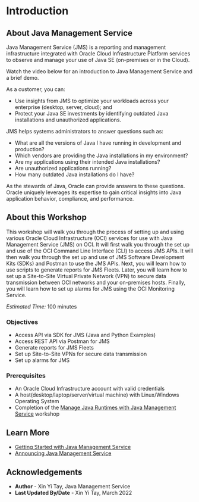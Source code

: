 # Introduction

## About Java Management Service

Java Management Service (JMS) is a reporting and management infrastructure integrated with Oracle Cloud Infrastructure Platform services to observe and manage your use of Java SE (on-premises or in the Cloud).

Watch the video below for an introduction to Java Management Service and a brief demo.

[](youtube:YCgJxqvglCI)



As a customer, you can:

* Use insights from JMS to optimize your workloads across your enterprise (desktop, server, cloud); and
* Protect your Java SE investments by identifying outdated Java installations and unauthorized applications.

JMS helps systems administrators to answer questions such as:

* What are all the versions of Java I have running in development and production?
* Which vendors are providing the Java installations in my environment?
* Are my applications using their intended Java installations?
* Are unauthorized applications running?
* How many outdated Java installations do I have?

As the stewards of Java, Oracle can provide answers to these questions. Oracle uniquely leverages its expertise to gain critical insights into Java application behavior, compliance, and performance.

## About this Workshop

 This workshop will walk you through the process of setting up and using various Oracle Cloud Infrastructure (OCI) services for use with Java Management Service (JMS) on OCI. It will first walk you through the set up and use of the OCI Command Line Interface (CLI) to access JMS APIs. It will then walk you through the set up and use of JMS Software Development Kits (SDKs) and Postman to use the JMS APIs. Next, you will learn how to use scripts to generate reports for JMS Fleets. Later, you will learn how to set up a Site-to-Site Virtual Private Network (VPN) to secure data transmission between OCI networks and your on-premises hosts. Finally, you will learn how to set up alarms for JMS using the OCI Monitoring Service.

*Estimated Time:* 100 minutes

### Objectives

* Access API via SDK for JMS (Java and Python Examples)
* Access REST API via Postman for JMS
* Generate reports for JMS Fleets
* Set up Site-to-Site VPNs for secure data transmission
* Set up alarms for JMS

### Prerequisites

* An Oracle Cloud Infrastructure account with valid credentials
* A host(desktop/laptop/server/virtual machine) with Linux/Windows Operating System
* Completion of the [Manage Java Runtimes with Java Management Service](https://apexapps.oracle.com/pls/apex/dbpm/r/livelabs/view-workshop?wid=912) workshop

## Learn More

* [Getting Started with Java Management Service](https://docs.oracle.com/en-us/iaas/jms/doc/getting-started-java-management-service.html)
* [Announcing Java Management Service](https://blogs.oracle.com/java/post/announcing-java-management-service)

## Acknowledgements

* **Author** - Xin Yi Tay, Java Management Service
* **Last Updated By/Date** - Xin Yi Tay, March 2022
